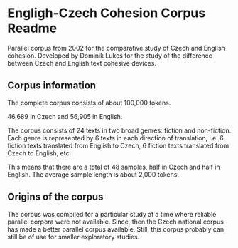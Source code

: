 Engligh-Czech Cohesion Corpus Readme
==================

Parallel corpus from 2002 for the comparative study of Czech and English cohesion. Developed by Dominik Lukeš for the study of the difference between Czech and English text cohesive devices. 

Corpus information
---------------

The complete corpus consists of about 100,000 tokens.

46,689 in Czech and 56,905 in English. 

The corpus consists of 24 texts in two broad genres: fiction and non-fiction. Each genre is represented by 6 texts in each direction of translation, i.e.  6 fiction texts translated from English to Czech, 6 fiction texts translated from Czech to English, etc

This means that there are a total of 48 samples, half in Czech and half in English. The average sample length is about 2,000 tokens.

Origins of the corpus
----------------------

The corpus was compiled for a particular study at a time where reliable parallel corpora were not available. Since, then the Czech national corpus has made a better parallel corpus available. Still, this corpus probably can still be of use for smaller exploratory studies.
